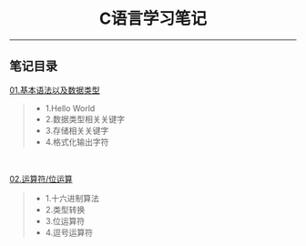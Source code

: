 <h1 align="center">C语言学习笔记</h1>
<hr>

## 笔记目录

[01.基本语法以及数据类型](./01-study/main.c)
> * 1.Hello World
> * 2.数据类型相关关键字
> * 3.存储相关关键字
> * 4.格式化输出字符

<br>

[02.运算符/位运算](./02-study/main.c)
> * 1.十六进制算法
> * 2.类型转换
> * 3.位运算符
> * 4.逗号运算符
> 

